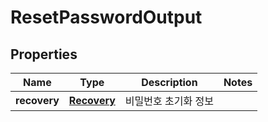 

# ResetPasswordOutput


## Properties

Name | Type | Description | Notes
------------ | ------------- | ------------- | -------------
**recovery** | [**Recovery**](Recovery.md) | 비밀번호 초기화 정보 | 



